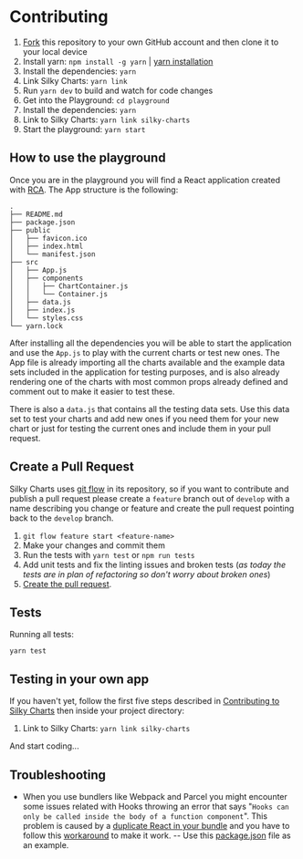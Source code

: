 # Contributing

1. [Fork](https://help.github.com/articles/fork-a-repo/) this repository to your own GitHub account and then clone it to your local device
2. Install yarn: `npm install -g yarn` | [yarn installation](https://yarnpkg.com/en/docs/instal)
3. Install the dependencies: `yarn`
4. Link Silky Charts: `yarn link`
5. Run `yarn dev` to build and watch for code changes
6. Get into the Playground: `cd playground`
7. Install the dependencies: `yarn`
8. Link to Silky Charts: `yarn link silky-charts`
9. Start the playground: `yarn start`

## How to use the playground

Once you are in the playground you will find a React application created with [RCA](https://facebook.github.io/create-react-app/). The App structure is the following:

```
.
├── README.md
├── package.json
├── public
│   ├── favicon.ico
│   ├── index.html
│   └── manifest.json
├── src
│   ├── App.js
│   ├── components
│   │   ├── ChartContainer.js
│   │   └── Container.js
│   ├── data.js
│   ├── index.js
│   └── styles.css
└── yarn.lock
```

After installing all the dependencies you will be able to start the application and use the `App.js` to play with the current charts or test new ones. The App file is already importing all the charts available and the example data sets included in the application for testing purposes, and is also already rendering one of the charts with most common props already defined and comment out to make it easier to test these.

There is also a `data.js` that contains all the testing data sets. Use this data set to test your charts and add new ones if you need them for your new chart or just for testing the current ones and include them in your pull request.

## Create a Pull Request

Silky Charts uses [git flow](https://www.atlassian.com/git/tutorials/comparing-workflows/gitflow-workflow) in its repository, so if you want to contribute and publish a pull request please create a `feature` branch out of `develop` with a name describing you change or feature and create the pull request pointing back to the `develop` branch.

1. `git flow feature start <feature-name>`
2. Make your changes and commit them
3. Run the tests with `yarn test` or `npm run tests`
4. Add unit tests and fix the linting issues and broken tests (_as today the tests are in plan of refactoring so don't worry about broken ones_)
5. [Create the pull request](https://help.github.com/articles/creating-a-pull-request/).

## Tests

Running all tests:

```
yarn test
```

## Testing in your own app

If you haven't yet, follow the first five steps described in [Contributing to Silky Charts](#contributing-to-silky-charts) then inside your project directory:

1. Link to Silky Charts: `yarn link silky-charts`

And start coding...

## Troubleshooting

- When you use bundlers like Webpack and Parcel you might encounter some issues related with Hooks throwing an error that says "`Hooks can only be called inside the body of a function component`". This problem is caused by a [duplicate React in your bundle](https://github.com/facebook/react/issues/14721#issuecomment-458757426) and you have to follow this [workaround](https://github.com/facebook/react/issues/13991#issuecomment-462090853) to make it work. -- Use this [package.json]('./playground/package.json) file as an example.
